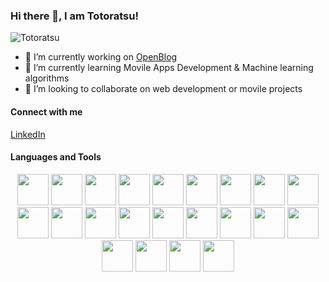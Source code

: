 ### Hi there 👋, I am Totoratsu!

![Totoratsu](https://komarev.com/ghpvc/?username=totoratsu&color=brightgreen)

- 🔭 I’m currently working on [OpenBlog](https://github.com/Totoratsu/OpenBlog)
- 🌱 I’m currently learning Movile Apps Development & Machine learning algorithms
- 👯 I’m looking to collaborate on web development or movile projects

#### Connect with me

[LinkedIn](https://www.linkedin.com/in/nixon-d-lizcano-s-3a63931a7/)

#### Languages and Tools

<p align="center">
    <img height="50px" src="https://encrypted-tbn0.gstatic.com/images?q=tbn:ANd9GcSFWV_HgLeNqL2chI-m3M5KbhzUHceEZe9obw&usqp=CAU"/> 
    <img height="50px" src="https://cdn.worldvectorlogo.com/logos/nodejs-icon.svg" /> 
	<img height="50px" src="https://camo.githubusercontent.com/92ec9eb7eeab7db4f5919e3205918918c42e6772562afb4112a2909c1aaaa875/68747470733a2f2f6173736574732e76657263656c2e636f6d2f696d6167652f75706c6f61642f76313630373535343338352f7265706f7369746f726965732f6e6578742d6a732f6e6578742d6c6f676f2e706e67"/> 
    <img height="50px" src="https://cms.proxify.io/storage/images/5XAVEl5UvFTZYA75tvv39fc2evjxwBQh78DKK4ta.png"/>
	<img height="50px" src="https://seeklogo.com/images/A/apollo-logo-DC7DD3C444-seeklogo.com.png"/>
	<img height="50px" src="https://typegraphql.com/img/logo.png"/>
	<img height="50px" src="https://external-content.duckduckgo.com/iu/?u=https%3A%2F%2Fraw.githubusercontent.com%2Fgithub%2Fexplore%2F80688e429a7d4ef2fca1e82350fe8e3517d3494d%2Ftopics%2Fredis%2Fredis.png&f=1&nofb=1"/>
    <img height="50px" src="https://external-content.duckduckgo.com/iu/?u=https%3A%2F%2Fupload.wikimedia.org%2Fwikipedia%2Fcommons%2Fthumb%2F2%2F29%2FPostgresql_elephant.svg%2F155px-Postgresql_elephant.svg.png&f=1&nofb=1"/> 
    <img height="50px" src="https://cdn.iconscout.com/icon/free/png-512/travis-1-283376.png" /> 
    <img height="50px" src="https://wipdeveloper.com/posts/2017/01/images/yarn-kitten1.png" />
	<img height="50px" src="https://external-content.duckduckgo.com/iu/?u=https%3A%2F%2Fwww.codeplusinfo.com%2Fwp-content%2Fuploads%2F2020%2F02%2FMongoDB-logo.png&f=1&nofb=1" />
	<img height="50px" src="https://external-content.duckduckgo.com/iu/?u=https%3A%2F%2Fcdn.freebiesupply.com%2Flogos%2Flarge%2F2x%2Freact-1-logo-png-transparent.png&f=1&nofb=1" />
	<img height="50px" src="https://external-content.duckduckgo.com/iu/?u=https%3A%2F%2Fapplech2.com%2Fwp-content%2Fuploads%2F2017%2F03%2FReact-Native-Sketch-Playground-logo-icon.jpg&f=1&nofb=1" />
	<img height="50px" src="https://external-content.duckduckgo.com/iu/?u=https%3A%2F%2Fcdn4.iconfinder.com%2Fdata%2Ficons%2Flogos-and-brands%2F512%2F267_Python_logo-512.png&f=1&nofb=1" />
	<img height="50px" src="https://external-content.duckduckgo.com/iu/?u=https%3A%2F%2Fih1.redbubble.net%2Fimage.284246970.6932%2Fflat%2C800x800%2C075%2Cf.jpg&f=1&nofb=1" />
	<img height="50px" src="https://external-content.duckduckgo.com/iu/?u=http%3A%2F%2Fi.imgur.com%2FqC2eT.png&f=1&nofb=1" />
	<img height="50px" src="https://external-content.duckduckgo.com/iu/?u=https%3A%2F%2Fmedia.glassdoor.com%2Fsqll%2F455854%2Funity-technologies-squarelogo-1435914706545.png&f=1&nofb=1" />
	<img height="50px" src="https://external-content.duckduckgo.com/iu/?u=https%3A%2F%2Fbs-uploads.toptal.io%2Fblackfish-uploads%2Fskill_page%2Fcontent%2Flogo_file%2Flogo%2F6007%2FFirebase-f073f7a685fca6ae89b29f42109e7859.png&f=1&nofb=1" />
	<img height="50px" src="https://external-content.duckduckgo.com/iu/?u=https%3A%2F%2Fdab1nmslvvntp.cloudfront.net%2Fwp-content%2Fuploads%2F2016%2F04%2F1461122387heroku-logo.jpg&f=1&nofb=1" />
	<img height="50px" src="https://external-content.duckduckgo.com/iu/?u=https%3A%2F%2Fwww.digitaltveurope.com%2Ffiles%2F2019%2F02%2FAWS_logo.jpg&f=1&nofb=1" />
	<img height="50px" src="https://external-content.duckduckgo.com/iu/?u=http%3A%2F%2Fwww.boylesoftware.com%2Fblog%2Fwp-content%2Fuploads%2F2016%2F03%2F240x240_mysql_logo.jpg&f=1&nofb=1" />
	<img height="50px" src="https://external-content.duckduckgo.com/iu/?u=https%3A%2F%2Fwebforpc.com%2Fwp-content%2Fuploads%2F2018%2F01%2Flinux-logo-image.jpg&f=1&nofb=1" />
</p>


<!--
**Totoratsu/Totoratsu** is a ✨ _special_ ✨ repository because its `README.md` (this file) appears on your GitHub profile.

Here are some ideas to get you started:

- 🔭 I’m currently working on ...
- 🌱 I’m currently learning ...
- 👯 I’m looking to collaborate on ...
- 🤔 I’m looking for help with ...
- 💬 Ask me about ...
- 📫 How to reach me: ...
- 😄 Pronouns: ...
- ⚡ Fun fact: ...
-->
